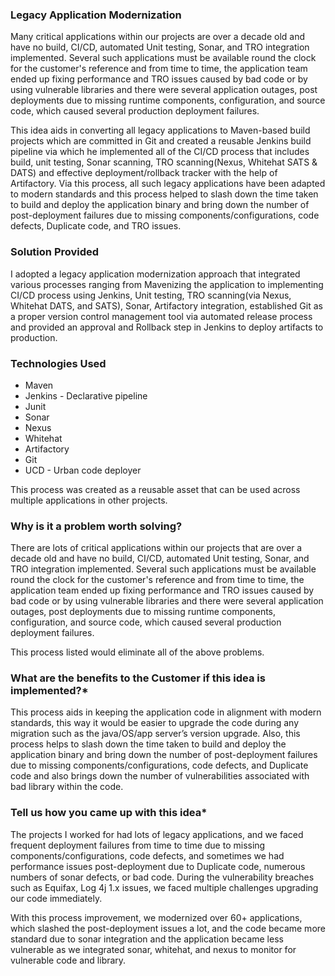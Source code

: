 ### Legacy Application Modernization 

Many critical applications within our projects are over a decade old and have no build, CI/CD, automated Unit testing, Sonar, and TRO integration implemented. Several such applications must be available round the clock for the customer's reference and from time to time, the application team ended up fixing performance and TRO issues caused by bad code or by using vulnerable libraries and there were several application outages, post deployments due to missing runtime components, configuration, and source code, which caused several production deployment failures. 

This idea aids in converting all legacy applications to Maven-based build projects which are committed in Git and created a reusable Jenkins build pipeline via which he implemented all of the CI/CD process that includes build, unit testing, Sonar scanning, TRO scanning(Nexus, Whitehat SATS & DATS) and effective deployment/rollback tracker with the help of Artifactory. 
Via this process, all such legacy applications have been adapted to modern standards and this process helped to slash down the time taken to build and deploy the application binary and bring down the number of post-deployment failures due to missing components/configurations, code defects, Duplicate code, and TRO issues.


### Solution Provided

I adopted a legacy application modernization approach that integrated various processes ranging from Mavenizing the application to implementing CI/CD process using Jenkins, Unit testing, TRO scanning(via Nexus, Whitehat DATS, and SATS), Sonar, Artifactory integration, established Git as a proper version control management tool via automated release process and provided an approval and Rollback step in Jenkins to deploy artifacts to production.
### Technologies Used

- Maven
- Jenkins - Declarative pipeline 
- Junit
- Sonar
- Nexus
- Whitehat
- Artifactory
- Git
- UCD - Urban code deployer 

This process was created as a reusable asset that can be used across multiple applications in other projects. 

###  Why is it a problem worth solving?

There are lots of critical applications within our projects that are over a decade old and have no build, CI/CD, automated Unit testing, Sonar, and TRO integration implemented. Several such applications must be available round the clock for the customer's reference and from time to time, the application team ended up fixing performance and TRO issues caused by bad code or by using vulnerable libraries and there were several application outages, post deployments due to missing runtime components, configuration, and source code, which caused several production deployment failures. 

This process listed would eliminate all of the above problems. 

### What are the benefits to the Customer if this idea is implemented?*

This process aids in keeping the application code in alignment with modern standards, this way it would be easier to upgrade the code during any migration such as the java/OS/app server’s version upgrade. 
Also, this process helps to slash down the time taken to build and deploy the application binary and bring down the number of post-deployment failures due to missing components/configurations, code defects, and Duplicate code and also brings down the number of vulnerabilities associated with bad library within the code.  

### Tell us how you came up with this idea*

The projects I worked for had lots of legacy applications, and we faced frequent deployment failures from time to time due to missing components/configurations, code defects, and sometimes we had performance issues post-deployment due to Duplicate code, numerous numbers of sonar defects, or bad code. During the vulnerability breaches such as Equifax, Log 4j 1.x issues, we faced multiple challenges upgrading our code immediately. 

With this process improvement, we modernized over 60+ applications, which slashed the post-deployment issues a lot, and the code became more standard due to sonar integration and the application became less vulnerable as we integrated sonar, whitehat, and nexus to monitor for vulnerable code and library. 





